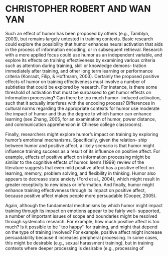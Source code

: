 # CHRISTOPHER ROBERT AND WAN YAN

Such an effect of humor has been proposed by others (e.g., Tamblyn, 2003), but remains largely untested in training contexts. Basic research could explore the possibility that humor enhances neural activation that aids in the process of information encoding, or in subsequent retrieval. Research with a more applied focus could use humor as an independent variable, and explore its effects on training effectiveness by examining various criteria such as attention during training, skill or knowledge demons- tration immediately after training, and other long term learning or performance criteria (Konradt, Filip, & Hoffmann, 2003). Certainly the proposed positive effects of humor on training effectiveness must involve a number of subtleties that could be explored by research. For instance, is there some threshold of activation that must be surpassed to get humor effects on information processing? Can there be too much humor- induced activation, such that it actually interferes with the encoding process? Differences in cultural norms regarding the appropriate contexts for humor use moderate the impact of humor and thus the degree to which humor can enhance learning (see Zhang, 2005, for an examination of humor, power distance, and communication apprehension in Chinese college classrooms).

Finally, researchers might explore humor’s impact on training by exploring humor’s emotional mechanisms. Speciﬁcally, given the relation- ship between humor and positive affect, a likely scenario is that humor might inﬂuence training success as a result of its inﬂuence on positive affect. For example, effects of positive affect on information processing might be similar to the cognitive effects of humor. Isen’s (1999) review of the literature suggests that even mild positive affect has a positive effect on learning, memory, problem solving, and ﬂexibility in thinking. Humor also appears to decrease state anxiety (Ford et al., 2004), which might result in greater receptivity to new ideas or information. And ﬁnally, humor might enhance training effectiveness through its impact on positive affect, because positive affect makes people more persuadable (Cooper, 2005).

Again, although the fundamental mechanisms by which humor might impact training through its impact on emotions appear to be fairly well- supported, a number of important issues of scope and boundaries might be resolved through systematic research. For example, how much positive affect is too much? Is it possible to be ‘‘too happy’’ for training, and might that depend on the type of training involved? For example, positive affect might increase persuadability because it increases peripheral processing. In some cases, this might be desirable (e.g., sexual harassment training), but in training contexts where deeper processing is desirable (e.g., processing of